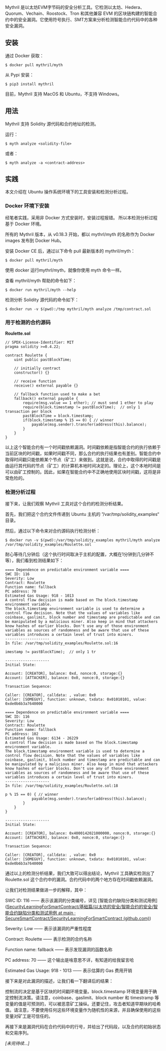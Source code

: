 Mythril 是以太坊EVM字节码的安全分析工具。它检测以太坊、Hedera、Quorum、Vechain、Roostock、Tron 和其他兼容 EVM 的区块链构建的智能合约中的安全漏洞。它使用符号执行、SMT方案来分析检测智能合约代码中的各种安全漏洞。

## 安装

通过 Docker 获取：

```
$ docker pull mythril/myth
```

 从 Pypi 安装：

```
$ pip3 install mythril
```

目前，Mythril 支持 MacOS 和 Ubuntu，不支持 Windows。

## 用法

Mythril 支持 Solidity 源代码和合约地址的检测。

运行：

```
$ myth analyze <solidity-file>
```

或者：

```
$ myth analyze -a <contract-address>
```

## 实践

本文介绍在 Ubuntu 操作系统环境下的工具安装和检测分析过程。

### Docker 环境下安装

经笔者实践，采用非 Docker 方式安装时，安装过程报错。 所以本检测分析过程基于 Docker 环境。

所有的 Mythril 版本，从 v0.18.3 开始，都以 mythrl/myth 的名称作为 Docker images 发布到 Docker Hub。

安装 Docker CE 后，通过以下命令 pull 最新版本的 mythril/myth：

```
$ docker pull mythril/myth
```

使用 docker 运行mythrl/myth，就像你使用 myth 命令一样。

查看 mythril/myth 帮助的命令如下：

```
$ docker run mythril/myth --help
```

检测分析 Solidity 源代码的命令如下：

```
$ docker run -v $(pwd):/tmp mythril/myth analyze /tmp/contract.sol
```

### 用于检测的合约源码

**Roulette.sol**

```
// SPDX-License-Identifier: MIT
pragma solidity >=0.4.22;

contract Roulette {
    uint public pastBlockTime;
 
    // initially contract
    constructor() {}

    // receive function
    receive() external payable {}

    // fallback function used to make a bet
    fallback() external payable {
        require(msg.value == 1 ether); // must send 1 ether to play
        require(block.timestamp != pastBlockTime);  // only 1 transaction per block
        pastBlockTime = block.timestamp;
        if(block.timestamp % 15 == 0) { // winner
            payable(msg.sender).transfer(address(this).balance);
        }
    }
}
```

以上这个智能合约有一个时间戳依赖漏洞。时间戳依赖是指智能合约的执行依赖于当前区块的时间戳，如果时间戳不同，那么合约的执行结果也有差别。智能合约中取得时间戳只能依赖某个节点（矿工）来做到。这就是说，合约中取得的时间戳是由运行其代码的节点（矿工）的计算机本地时间决定的。理论上，这个本地时间是可以由矿工控制的。因此，如果在智能合约中不正确地使用区块时间戳，这将是非常危险的。

### 检测分析过程

接下来，让我们观察 Mythril 工具对这个合约的检测分析结果。

首先，我们把这个合约文件传递到 Ubuntu 主机的 ”/var/tmp/solidity_examples“ 目录。

然后，通过以下命令来对合约源码执行检测分析：

```
$ docker run -v $(pwd):/var/tmp/solidity_examples mythril/myth analyze /var/tmp/solidity_examples/Roulette.sol

```

耐心等待几分钟后（这个执行时间取决于主机的配置，大概在1分钟到几分钟不等），我们看到检测结果如下：

```
==== Dependence on predictable environment variable ====
SWC ID: 116
Severity: Low
Contract: Roulette
Function name: fallback
PC address: 70
Estimated Gas Usage: 918 - 1013
A control flow decision is made based on The block.timestamp environment variable.
The block.timestamp environment variable is used to determine a control flow decision. Note that the values of variables like coinbase, gaslimit, block number and timestamp are predictable and can be manipulated by a malicious miner. Also keep in mind that attackers know hashes of earlier blocks. Don't use any of those environment variables as sources of randomness and be aware that use of these variables introduces a certain level of trust into miners.
--------------------
In file: /var/tmp/solidity_examples/Roulette.sol:16

imestamp != pastBlockTime);  // only 1 tr

--------------------
Initial State:

Account: [CREATOR], balance: 0xd, nonce:0, storage:{}
Account: [ATTACKER], balance: 0x0, nonce:0, storage:{}

Transaction Sequence:

Caller: [CREATOR], calldata: , value: 0x0
Caller: [SOMEGUY], function: unknown, txdata: 0x01010101, value: 0xde0b6b3a7640000

==== Dependence on predictable environment variable ====
SWC ID: 116
Severity: Low
Contract: Roulette
Function name: fallback
PC address: 102
Estimated Gas Usage: 6134 - 26229
A control flow decision is made based on The block.timestamp environment variable.
The block.timestamp environment variable is used to determine a control flow decision. Note that the values of variables like coinbase, gaslimit, block number and timestamp are predictable and can be manipulated by a malicious miner. Also keep in mind that attackers know hashes of earlier blocks. Don't use any of those environment variables as sources of randomness and be aware that use of these variables introduces a certain level of trust into miners.
--------------------
In file: /var/tmp/solidity_examples/Roulette.sol:18

p % 15 == 0) { // winner
            payable(msg.sender).transfer(address(this).balance);
        }
    }
}

--------------------
Initial State:

Account: [CREATOR], balance: 0x4000142021000000, nonce:0, storage:{}
Account: [ATTACKER], balance: 0x0, nonce:0, storage:{}

Transaction Sequence:

Caller: [CREATOR], calldata: , value: 0x0
Caller: [SOMEGUY], function: unknown, txdata: 0x01010101, value: 0xde0b6b3a7640000

```

通过以上的检测分析结果，我们大致可以得出结论，Mythril 工具确实检测出了 Roulette.sol 这个合约中的漏洞。合约代码中的两个地方存在时间戳依赖漏洞。

让我们对检测结果做进一步的解释，其中：

SWC ID: 116 —— 表示该漏洞的分类编号，详见 [智能合约缺陷分类和测试用例]([SecurityLearningForSmartContract/基础篇/以太坊的安全/智能合约的安全/智能合约缺陷分类和测试用例 at main · SecureSmartContract/SecurityLearningForSmartContract (github.com)](https://github.com/SecureSmartContract/SecurityLearningForSmartContract/tree/main/基础篇/以太坊的安全/智能合约的安全/智能合约缺陷分类和测试用例))

Severity: Low  —— 表示该漏洞的严重性程度

Contract: Roulette —— 表示检测的合约名称

Function name: fallback —— 表示发现漏洞的函数名称

PC address: 70 —— 这个输出是啥意思不详，有知道的给我留言哈

Estimated Gas Usage: 918 - 1013 —— 表示估算的 Gas 费用开销

接下来是对此漏洞的描述，让我们看一下翻译后的结果：

控制流的决定是基于区块的时间戳环境变量。block.timestamp 环境变量用于确定控制流决策。请注意，coinbase、gaslimit、block number 和 timestramp 等变量的值是可预测的，可以被恶意矿工操纵。还要记住，攻击者知道早期块的哈希值。请注意，不要使用任何这些环境变量作为随机性的来源，并且确保使用的这些变量对矿工是可信任的。

再接下来是漏洞代码在合约代码中的行号，并给出了代码段，以及合约的初始状态和交易序列。

*[未完待续...]*
